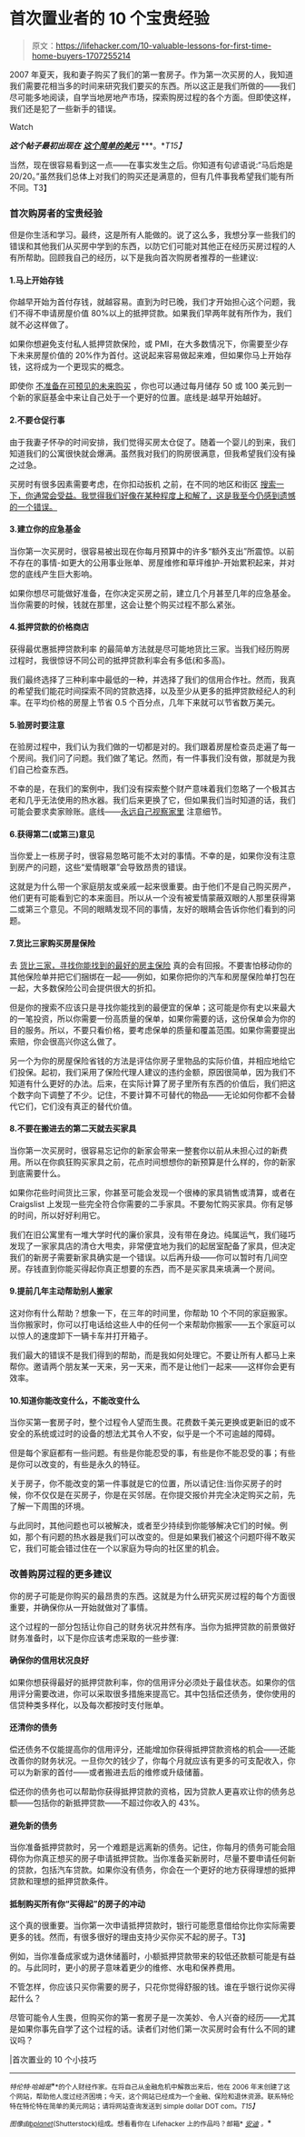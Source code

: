 # 首次置业者的 10 个宝贵经验

> 原文：<https://lifehacker.com/10-valuable-lessons-for-first-time-home-buyers-1707255214>

2007 年夏天，我和妻子购买了我们的第一套房子。作为第一次买房的人，我知道我们需要花相当多的时间来研究我们要买的东西。所以这正是我们所做的——我们尽可能多地阅读，自学当地房地产市场，探索购房过程的各个方面。但即使这样，我们还是犯了一些新手的错误。

Watch

***这个帖子最初出现在*** [***这个简单的美元***](http://www.thesimpledollar.com/ten-things-i-wish-id-done-differently-while-buying-a-house/) ***。**T15】*

当然，现在很容易看到这一点——在事实发生之后。你知道有句谚语说:“马后炮是 20/20。”虽然我们总体上对我们的购买还是满意的，但有几件事我希望我们能有所不同。T3】

### 首次购房者的宝贵经验

但是你生活和学习。最终，这是所有人能做的。说了这么多，我想分享一些我们的错误和其他我们从买房中学到的东西，以防它们可能对其他正在经历买房过程的人有所帮助。回顾我自己的经历，以下是我向首次购房者推荐的一些建议:

#### 1.马上开始存钱

你越早开始为首付存钱，就越容易。直到为时已晚，我们才开始担心这个问题，我们不得不申请房屋价值 80%以上的抵押贷款。如果我们早两年就有所作为，我们就不必这样做了。

如果你想避免支付私人抵押贷款保险，或 PMI，在大多数情况下，你需要至少存下未来房屋价值的 20%作为首付。这说起来容易做起来难，但如果你马上开始存钱，这将成为一个更现实的概念。

即使你 [不准备在可预见的未来购买](https://lifehacker.com/should-i-buy-a-home-or-just-keep-renting-1699277766) ，你也可以通过每月储存 50 或 100 美元到一个新的家庭基金中来让自己处于一个更好的位置。底线是:越早开始越好。

#### 2.不要仓促行事

由于我妻子怀孕的时间安排，我们觉得买房太仓促了。随着一个婴儿的到来，我们知道我们的公寓很快就会爆满。虽然我对我们的购房很满意，但我希望我们没有操之过急。

买房时有很多因素需要考虑，在你扣动扳机 之前，在不同的地区和街区 [搜索一下，你通常会受益。我觉得我们好像在某种程度上和解了，这是我至今仍感到遗憾的一个错误。](https://twocents.lifehacker.com/preview/how-to-handle-buying-and-selling-a-home-at-the-same-tim-1689554379)

#### 3.建立你的应急基金

当你第一次买房时，很容易被出现在你每月预算中的许多“额外支出”所震惊。以前不存在的事情-如更大的公用事业账单、房屋维修和草坪维护-开始累积起来，并对您的底线产生巨大影响。

如果你想尽可能做好准备，在你决定买房之前，建立几个月甚至几年的应急基金。当你需要的时候，钱就在那里，这会让整个购买过程不那么紧张。

#### 4.抵押贷款的价格商店

获得最优惠抵押贷款利率 的最简单方法就是尽可能地货比三家。当我们经历购房过程时，我很惊讶不同公司的抵押贷款利率会有多低(和多高)。

我们最终选择了三种利率中最低的一种，并选择了我们的信用合作社。然而，我真的希望我们能花时间探索不同的贷款选择，以及至少从更多的抵押贷款经纪人的利率。在平均价格的房屋上节省 0.5 个百分点，几年下来就可以节省数万美元。

#### 5.验房时要注意

在验房过程中，我们认为我们做的一切都是对的。我们跟着房屋检查员走遍了每一个房间。我们问了问题。我们做了笔记。然而，有一件事我们没有做，那就是为我们自己检查东西。

不幸的是，在我们的案例中，我们没有探索整个财产意味着我们忽略了一个极其古老和几乎无法使用的热水器。我们后来更换了它，但如果我们当时知道的话，我们可能会要求卖家赊账。底线——[永远自己视察家里](https://lifehacker.com/six-home-buying-deal-breakers-and-how-to-troubleshoot-1605420806) 注意细节。

#### 6.获得第二(或第三)意见

当你爱上一栋房子时，很容易忽略可能不太对的事情。不幸的是，如果你没有注意到房产的问题，这些“爱情眼罩”会导致昂贵的错误。

这就是为什么带一个家庭朋友或亲戚一起来很重要。由于他们不是自己购买房产，他们更有可能看到它的本来面目。所以从一个没有被爱情蒙蔽双眼的人那里获得第二或第三个意见。不同的眼睛发现不同的事情，友好的眼睛会告诉你他们看到的问题。

#### 7.货比三家购买房屋保险

去 [货比三家，寻找你能找到的最好的房主保险](http://www.thesimpledollar.com/best-home-insurance/) 真的会有回报。不要害怕移动你的其他保险单并把它们捆绑在一起——例如，如果你把你的汽车和房屋保险单打包在一起，大多数保险公司会提供很大的折扣。

但是你的搜索不应该只是寻找你能找到的最便宜的保单；这可能是你有史以来最大的一笔投资，所以你需要一份高质量的保单，如果你需要的话，这份保单会为你的目的服务。所以，不要只看价格，要考虑保单的质量和覆盖范围。如果你需要提出索赔，你会很高兴你这么做了。

另一个为你的房屋保险省钱的方法是评估你房子里物品的实际价值，并相应地给它们投保。起初，我们采用了保险代理人建议的违约金额，原因很简单，因为我们不知道有什么更好的办法。后来，在实际计算了房子里所有东西的价值后，我们把这个数字向下调整了不少。记住，不要计算不可替代的物品——无论如何你都不会替代它们，它们没有真正的替代价值。

#### 8.不要在搬进去的第二天就去买家具

当你第一次买房时，很容易忘记你的新家会带来一整套你以前从未担心过的新费用。所以在你疯狂购买家具之前，花点时间想想你的新预算是什么样的，你的新家到底需要什么。

如果你花些时间货比三家，你甚至可能会发现一个很棒的家具销售或清算，或者在 Craigslist 上发现一些完全符合你需要的二手家具。不要匆忙购买家具。你有足够的时间，所以好好利用它。

我们在旧公寓里有一堆大学时代的廉价家具，没有带在身边。纯属运气，我们碰巧发现了一家家具店的清仓大甩卖，非常便宜地为我们的起居室配备了家具，但决定我们的新房子需要新家具确实是一个错误。以后再升级——你可以暂时有几间空房。存钱直到你能买得起你真正想要的东西，而不是买家具来填满一个房间。

#### 9.提前几年主动帮助别人搬家

这对你有什么帮助？想象一下，在三年的时间里，你帮助 10 个不同的家庭搬家。当你搬家时，你可以打电话给这些人中的任何一个来帮助你搬家——五个家庭可以以惊人的速度卸下一辆卡车并打开箱子。

我们最大的错误不是我们得到的帮助，而是我如何处理它。不要让所有人都马上来帮你。邀请两个朋友某一天来，另一天来，而不是让他们一起来——这样你会更有效率。

#### 10.知道你能改变什么，不能改变什么

当你买第一套房子时，整个过程令人望而生畏。花费数千美元更换或更新旧的或不安全的系统或过时的设备的想法尤其令人不安，似乎是一个不可逾越的障碍。

但是每个家庭都有一些问题。有些是你能忍受的事，有些是你不能忍受的事；有些是你可以改变的，有些是永久的特征。

关于房子，你不能改变的第一件事就是它的位置，所以请记住:当你买房子的时候，你不仅仅是在买房子，你是在买邻居。在你提交报价并完全决定购买之前，先了解一下周围的环境。

与此同时，其他问题也可以被解决，或者至少持续到你能够解决它们的时候。例如，那个有问题的热水器是我们可以改变的。但是如果我们被这个问题吓得不敢买它，我们可能会错过住在一个以家庭为导向的社区里的机会。

### 改善购房过程的更多建议

你的房子可能是你购买的最昂贵的东西。这就是为什么研究买房过程的每个方面很重要，并确保你从一开始就做对了事情。

这个过程的一部分包括让你自己的财务状况井然有序。当你为抵押贷款的前景做好财务准备时，以下是你应该考虑采取的一些步骤:

#### 确保你的信用状况良好

如果你想获得最好的抵押贷款利率，你的信用评分必须处于最佳状态。如果你的信用评分需要改进，你可以采取很多措施来提高它。其中包括偿还债务，使你使用的信贷种类多样化，以及每次都按时支付账单。

#### 还清你的债务

偿还债务不仅能提高你的信用评分，还能增加你获得抵押贷款资格的机会——还能改善你的财务状况。一旦你欠的钱少了，你每个月就应该有更多的可支配收入，你可以为新家的首付——或者搬进去后的维修或升级储蓄。

偿还你的债务也可以帮助你获得抵押贷款的资格，因为贷款人更喜欢让你的债务总额——包括你的新抵押贷款——不超过你收入的 43%。

#### 避免新的债务

当你准备抵押贷款时，另一个难题是远离新的债务。记住，你每月的债务可能会阻碍你为你真正想买的房子申请抵押贷款。当你准备买新房时，尽量不要申请任何新的贷款，包括汽车贷款。如果你没有债务，你会在一个更好的地方获得理想的抵押贷款和理想的抵押贷款条件。

#### 抵制购买所有你“买得起”的房子的冲动

这个真的很重要。当你第一次申请抵押贷款时，银行可能愿意借给你比你实际需要更多的钱。然而，有很多很好的理由支持少买你买不起的房子。T3】

例如，当你准备成家或为退休储蓄时，小额抵押贷款带来的较低还款额可能是有益的。与此同时，更小的房子意味着更少的维修、水电和保养费用。

不管怎样，你应该只买你需要的房子，只花你觉得舒服的钱。谁在乎银行说你买得起什么？

尽管可能令人生畏，但购买你的第一套房子是一次美妙、令人兴奋的经历——尤其是如果你事先自学了这个过程的话。读者们对他们第一次买房时会有什么不同的建议吗？

|首次置业的 10 个小技巧

* * *

<small>*特伦特·哈姆是*</small>[<small></small>](http://www.thesimpledollar.com/)*<small>*的个人财经作家。在将自己从金融危机中解救出来后，他在 2006 年末创建了这个网站，帮助他人度过经济困境；今天，这个网站已经成为一个金融、保险和退休资源。联系特伦特在特伦特在简单的美元网站；请将网站查询发送到 simple dollar DOT com。*T15】</small>*

*<small>*图像由*</small>[<small>*bplanet*</small>](http://www.shutterstock.com/pic-274954025/stock-vector-home-buyer.html?src=198-G3CtBTuGkOFYdEC0Yw-2-54)<small>*(Shutterstock)组成。想看看你在 Lifehacker 上的作品吗？邮箱*</small> [<small>*安迪*</small>](mailto:andy@lifehacker.com) <small>*。*</small>*
